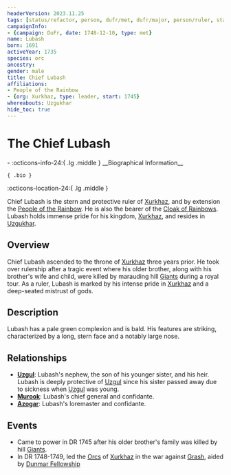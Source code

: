 ```yaml
---
headerVersion: 2023.11.25
tags: [status/refactor, person, dufr/met, dufr/major, person/ruler, status/unknown]
campaignInfo:
- {campaign: DuFr, date: 1748-12-10, type: met}
name: Lubash
born: 1691
activeYear: 1735
species: orc
ancestry:
gender: male
title: Chief Lubash
affiliations:
- People of the Rainbow
- {org: Xurkhaz, type: leader, start: 1745}
whereabouts: Uzgukhar
hide_toc: true
---
```

# The Chief Lubash
<div class="grid cards ext-narrow-margin ext-one-column" markdown>
- :octicons-info-24:{ .lg .middle } __Biographical Information__

    { .bio }

</div>



:octicons-location-24:{ .lg .middle }   


Chief Lubash is the stern and protective ruler of [Xurkhaz](<../../gazetteer/istaros-watershed/xurkhaz/xurkhaz.md>), and by extension the [People of the Rainbow](<../../groups/orc-hordes/people-of-the-rainbow.md>). He is also the bearer of the [Cloak of Rainbows](<../../things/artifacts-of-power/cloak-of-rainbows.md>).  Lubash holds immense pride for his kingdom, [Xurkhaz](<../../gazetteer/istaros-watershed/xurkhaz/xurkhaz.md>), and resides in [Uzgukhar](<../../gazetteer/istaros-watershed/xurkhaz/uzgukhar.md>).
## Overview

Chief Lubash ascended to the throne of [Xurkhaz](<../../gazetteer/istaros-watershed/xurkhaz/xurkhaz.md>) three years prior. He took over rulership after a tragic event where his older brother, along with his brother's wife and child, were killed by marauding hill [Giants](<../../species/children-of-the-divine/giants.md>) during a royal tour. As a ruler, Lubash is marked by his intense pride in [Xurkhaz](<../../gazetteer/istaros-watershed/xurkhaz/xurkhaz.md>) and a deep-seated mistrust of gods.
## Description

Lubash has a pale green complexion and is bald. His features are striking, characterized by a long, stern face and a notably large nose.
## Relationships

- **[Uzgul](<./uzgul.md>)**: Lubash's nephew, the son of his younger sister, and his heir. Lubash is deeply protective of [Uzgul](<./uzgul.md>) since his sister passed away due to sickness when [Uzgul](<./uzgul.md>) was young.
- **[Murook](<./murook.md>)**: Lubash's chief general and confidante. 
- **[Azogar](<./azogar.md>)**: Lubash's loremaster and confidante. 
## Events

- Came to power in DR 1745 after his older brother's family was killed by hill [Giants](<../../species/children-of-the-divine/giants.md>).
- In DR 1748-1749, led the [Orcs](<../../species/children-of-the-embodied-gods/orcs/orcs.md>) of [Xurkhaz](<../../gazetteer/istaros-watershed/xurkhaz/xurkhaz.md>) in the war against [Grash](<../other-nonhumans/grash.md>), aided by [Dunmar Fellowship](<../pcs/dunmar-fellowship/dunmar-fellowship.md>)

